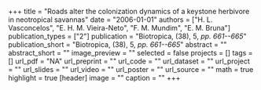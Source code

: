 +++
title = "Roads alter the colonization dynamics of a keystone herbivore in neotropical savannas"
date = "2006-01-01"
authors = ["H. L. Vasconcelos", "E. H. M. Vieira-Neto", "F. M. Mundim", "E. M. Bruna"]
publication_types = ["2"]
publication = "Biotropica, (38), 5, _pp. 661--665_"
publication_short = "Biotropica, (38), 5, _pp. 661--665_"
abstract = ""
abstract_short = ""
image_preview = ""
selected = false
projects = []
tags = []
url_pdf = "NA"
url_preprint = ""
url_code = ""
url_dataset = ""
url_project = ""
url_slides = ""
url_video = ""
url_poster = ""
url_source = ""
math = true
highlight = true
[header]
image = ""
caption = ""
+++
